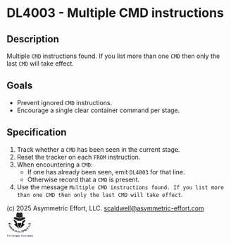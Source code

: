 # DL4003 - Multiple CMD instructions

## Description
Multiple `CMD` instructions found. If you list more than one `CMD` then only the last `CMD` will take effect.

## Goals
- Prevent ignored `CMD` instructions.
- Encourage a single clear container command per stage.

## Specification
1. Track whether a `CMD` has been seen in the current stage.
2. Reset the tracker on each `FROM` instruction.
3. When encountering a `CMD`:
   - If one has already been seen, emit `DL4003` for that line.
   - Otherwise record that a `CMD` is present.
4. Use the message `Multiple CMD instructions found. If you list more than one CMD then only the last CMD will take effect`.

(c) 2025 Asymmetric Effort, LLC. <scaldwell@asymmetric-effort.com>
[<img src="../img/asymmetric-effort.png" alt="Asymmetric Effort logo" width="60" height="60">](https://asymmetric-effort.com/)

